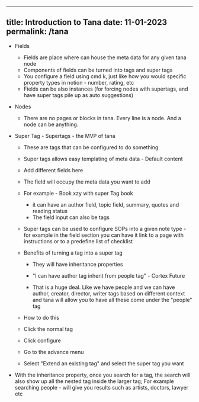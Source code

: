 
---
title: Introduction to Tana
date: 11-01-2023
permalink: /tana
---
-   Fields

	-   Fields are place where can house the meta data for any given tana node
	-   Components of fields can be turned into tags and super tags
	-   You configure a field using cmd k, just like how you would specific property types in notion - number, rating, etc
	-   Fields can be also instances (for forcing nodes with supertags, and have super tags pile up as auto suggestions)

-   Nodes

	-   There are no pages or blocks in tana. Every line is a node. And a node can be anything.

-   Super Tag - Supertags - the MVP of tana

	-   These are tags that can be configured to do something
	-   Super tags allows easy templating of meta data - Default content
	-   Add different fields here
	-   The field will occupy the meta data you want to add
	-   For example - Book xzy with super Tag book
		-  it can have an author field, topic field, summary, quotes and reading status
		-   The field input can also be tags

	-   Super tags can be used to configure SOPs into a given note type - for example in the field section you can have it link to a page with instructions or to a predefine list of checklist
	-   Benefits of turning a tag into a super tag

		-   They will have inheritance properties

		-   "I can have author tag inherit from people tag" - Cortex Future
		-   That is a huge deal. Like we have people and we can have author, creator, director, writer tags based on different context and tana will allow you to have all these come under the "people" tag
	-   How to do this

	-   Click the normal tag
	-   Click configure
	-   Go to the advance menu
	-   Select "Extend an existing tag" and select the super tag you want

-   With the inheritance property, once you search for a tag, the search will also show up all the nested tag inside the larger tag; For example searching people - will give you results such as artists, doctors, lawyer etc